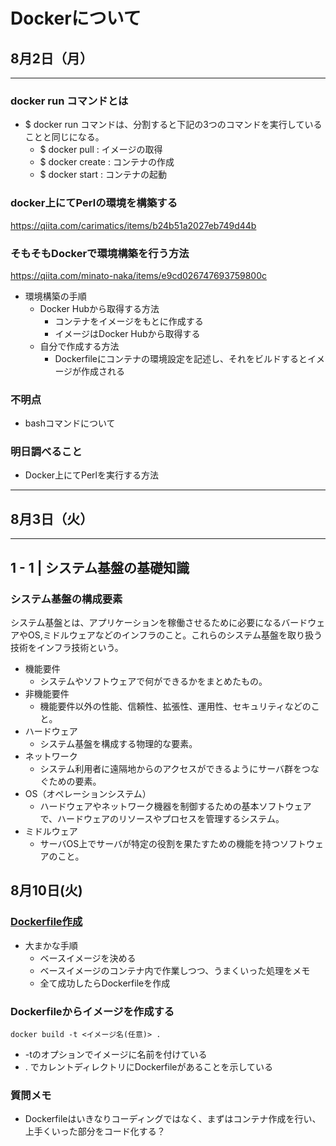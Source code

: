 # Dockerについて
## 8月2日（月）
---
### docker run コマンドとは
- $ docker run コマンドは、分割すると下記の3つのコマンドを実行していることと同じになる。
  - $ docker pull : イメージの取得
  - $ docker create : コンテナの作成
  - $ docker start  : コンテナの起動

### docker上にてPerlの環境を構築する
https://qiita.com/carimatics/items/b24b51a2027eb749d44b

### そもそもDockerで環境構築を行う方法
https://qiita.com/minato-naka/items/e9cd026747693759800c
- 環境構築の手順
  - Docker Hubから取得する方法
    - コンテナをイメージをもとに作成する
    - イメージはDocker Hubから取得する
  - 自分で作成する方法
    - Dockerfileにコンテナの環境設定を記述し、それをビルドするとイメージが作成される

### 不明点
- bashコマンドについて
### 明日調べること
- Docker上にてPerlを実行する方法
---
## 8月3日（火）
---
## 1 - 1 | システム基盤の基礎知識
### システム基盤の構成要素
システム基盤とは、アプリケーションを稼働させるために必要になるバードウェアやOS,ミドルウェアなどのインフラのこと。これらのシステム基盤を取り扱う技術をインフラ技術という。
- 機能要件
  - システムやソフトウェアで何ができるかをまとめたもの。
- 非機能要件
  - 機能要件以外の性能、信頼性、拡張性、運用性、セキュリティなどのこと。
- ハードウェア
  - システム基盤を構成する物理的な要素。
- ネットワーク
  - システム利用者に遠隔地からのアクセスができるようにサーバ群をつなぐための要素。
- OS（オペレーションシステム）
  - ハードウェアやネットワーク機器を制御するための基本ソフトウェアで、ハードウェアのリソースやプロセスを管理するシステム。
- ミドルウェア
  - サーバOS上でサーバが特定の役割を果たすための機能を持つソフトウェアのこと。

## 8月10日(火)
### [Dockerfile作成](https://qiita.com/pottava/items/452bf80e334bc1fee69a#dockerfile-%E3%83%99%E3%82%B9%E3%83%88%E3%83%97%E3%83%A9%E3%82%AF%E3%83%86%E3%82%A3%E3%82%B9)
- 大まかな手順
  - ベースイメージを決める
  - ベースイメージのコンテナ内で作業しつつ、うまくいった処理をメモ
  - 全て成功したらDockerfileを作成

### Dockerfileからイメージを作成する
```
docker build -t <イメージ名(任意)> .
```
- -tのオプションでイメージに名前を付けている
- . でカレントディレクトリにDockerfileがあることを示している 

### 質問メモ
- Dockerfileはいきなりコーディングではなく、まずはコンテナ作成を行い、上手くいった部分をコード化する？